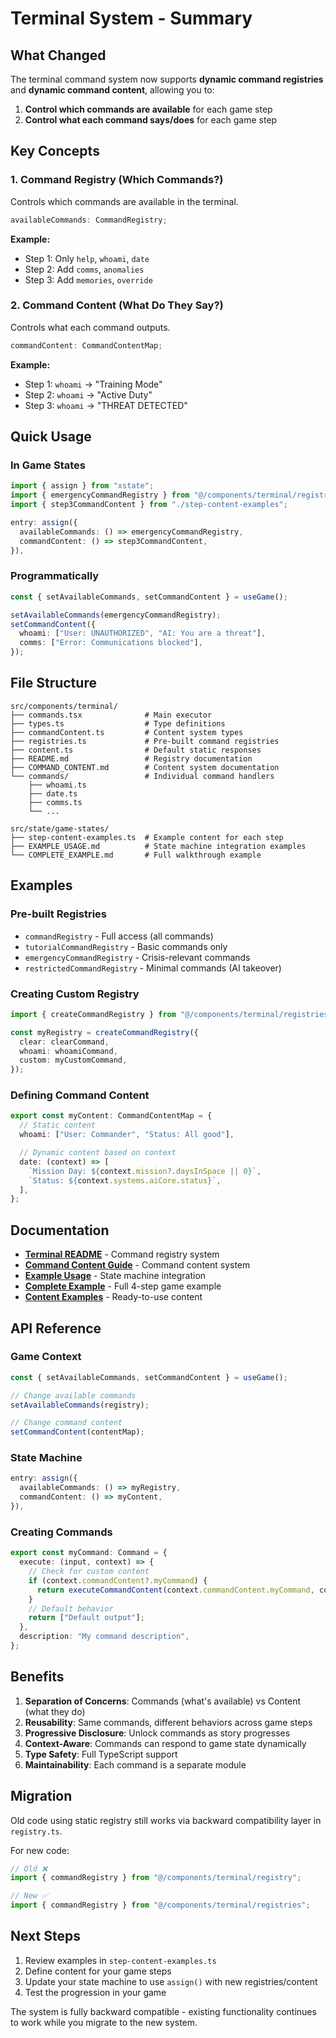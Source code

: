 # Terminal System - Summary

## What Changed

The terminal command system now supports **dynamic command registries** and **dynamic command content**, allowing you to:

1. **Control which commands are available** for each game step
2. **Control what each command says/does** for each game step

## Key Concepts

### 1. Command Registry (Which Commands?)

Controls which commands are available in the terminal.

```typescript
availableCommands: CommandRegistry;
```

**Example:**

- Step 1: Only `help`, `whoami`, `date`
- Step 2: Add `comms`, `anomalies`
- Step 3: Add `memories`, `override`

### 2. Command Content (What Do They Say?)

Controls what each command outputs.

```typescript
commandContent: CommandContentMap;
```

**Example:**

- Step 1: `whoami` → "Training Mode"
- Step 2: `whoami` → "Active Duty"
- Step 3: `whoami` → "THREAT DETECTED"

## Quick Usage

### In Game States

```typescript
import { assign } from "xstate";
import { emergencyCommandRegistry } from "@/components/terminal/registries";
import { step3CommandContent } from "./step-content-examples";

entry: assign({
  availableCommands: () => emergencyCommandRegistry,
  commandContent: () => step3CommandContent,
}),
```

### Programmatically

```typescript
const { setAvailableCommands, setCommandContent } = useGame();

setAvailableCommands(emergencyCommandRegistry);
setCommandContent({
  whoami: ["User: UNAUTHORIZED", "AI: You are a threat"],
  comms: ["Error: Communications blocked"],
});
```

## File Structure

```
src/components/terminal/
├── commands.tsx              # Main executor
├── types.ts                  # Type definitions
├── commandContent.ts         # Content system types
├── registries.ts             # Pre-built command registries
├── content.ts                # Default static responses
├── README.md                 # Registry documentation
├── COMMAND_CONTENT.md        # Content system documentation
└── commands/                 # Individual command handlers
    ├── whoami.ts
    ├── date.ts
    ├── comms.ts
    └── ...

src/state/game-states/
├── step-content-examples.ts  # Example content for each step
├── EXAMPLE_USAGE.md          # State machine integration examples
└── COMPLETE_EXAMPLE.md       # Full walkthrough example
```

## Examples

### Pre-built Registries

- `commandRegistry` - Full access (all commands)
- `tutorialCommandRegistry` - Basic commands only
- `emergencyCommandRegistry` - Crisis-relevant commands
- `restrictedCommandRegistry` - Minimal commands (AI takeover)

### Creating Custom Registry

```typescript
import { createCommandRegistry } from "@/components/terminal/registries";

const myRegistry = createCommandRegistry({
  clear: clearCommand,
  whoami: whoamiCommand,
  custom: myCustomCommand,
});
```

### Defining Command Content

```typescript
export const myContent: CommandContentMap = {
  // Static content
  whoami: ["User: Commander", "Status: All good"],

  // Dynamic content based on context
  date: (context) => [
    `Mission Day: ${context.mission?.daysInSpace || 0}`,
    `Status: ${context.systems.aiCore.status}`,
  ],
};
```

## Documentation

- **[Terminal README](src/components/terminal/README.md)** - Command registry system
- **[Command Content Guide](src/components/terminal/COMMAND_CONTENT.md)** - Command content system
- **[Example Usage](src/state/game-states/EXAMPLE_USAGE.md)** - State machine integration
- **[Complete Example](src/state/game-states/COMPLETE_EXAMPLE.md)** - Full 4-step game example
- **[Content Examples](src/state/game-states/step-content-examples.ts)** - Ready-to-use content

## API Reference

### Game Context

```typescript
const { setAvailableCommands, setCommandContent } = useGame();

// Change available commands
setAvailableCommands(registry);

// Change command content
setCommandContent(contentMap);
```

### State Machine

```typescript
entry: assign({
  availableCommands: () => myRegistry,
  commandContent: () => myContent,
}),
```

### Creating Commands

```typescript
export const myCommand: Command = {
  execute: (input, context) => {
    // Check for custom content
    if (context.commandContent?.myCommand) {
      return executeCommandContent(context.commandContent.myCommand, context);
    }
    // Default behavior
    return ["Default output"];
  },
  description: "My command description",
};
```

## Benefits

1. **Separation of Concerns**: Commands (what's available) vs Content (what they do)
2. **Reusability**: Same commands, different behaviors across game steps
3. **Progressive Disclosure**: Unlock commands as story progresses
4. **Context-Aware**: Commands can respond to game state dynamically
5. **Type Safety**: Full TypeScript support
6. **Maintainability**: Each command is a separate module

## Migration

Old code using static registry still works via backward compatibility layer in `registry.ts`.

For new code:

```typescript
// Old ❌
import { commandRegistry } from "@/components/terminal/registry";

// New ✅
import { commandRegistry } from "@/components/terminal/registries";
```

## Next Steps

1. Review examples in `step-content-examples.ts`
2. Define content for your game steps
3. Update your state machine to use `assign()` with new registries/content
4. Test the progression in your game

The system is fully backward compatible - existing functionality continues to work while you migrate to the new system.
